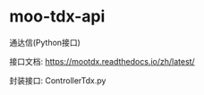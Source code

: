 # moo-tdx-api
通达信(Python接口)

接口文档: https://mootdx.readthedocs.io/zh/latest/

封装接口: ControllerTdx.py
